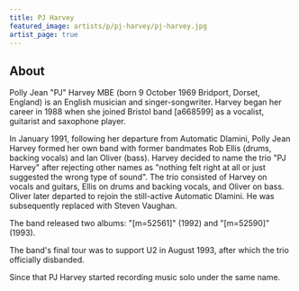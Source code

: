 ```yaml
---
title: PJ Harvey
featured_image: artists/p/pj-harvey/pj-harvey.jpg
artist_page: true
---
```

## About

Polly Jean "PJ" Harvey MBE (born 9 October 1969 Bridport, Dorset, England) is an English musician and singer-songwriter.
Harvey began her career in 1988 when she joined Bristol band [a668599] as a vocalist, guitarist and saxophone player.

In January 1991, following her departure from Automatic Dlamini, Polly Jean Harvey formed her own band with former bandmates Rob Ellis (drums, backing vocals) and Ian Oliver (bass). Harvey decided to name the trio "PJ Harvey" after rejecting other names as "nothing felt right at all or just suggested the wrong type of sound".
The trio consisted of Harvey on vocals and guitars, Ellis on drums and backing vocals, and Oliver on bass. Oliver later departed to rejoin the still-active Automatic Dlamini. He was subsequently replaced with Steven Vaughan.

The band released two albums: "[m=52561]" (1992) and "[m=52590]" (1993).

The band's final tour was to support U2 in August 1993, after which the trio officially disbanded.

Since that PJ Harvey started recording music solo under the same name.

